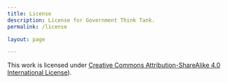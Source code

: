 ```yaml
---
title: License
description: License for Government Think Tank.
permalink: /license

layout: page

---
```


This work is licensed under [Creative Commons Attribution-ShareAlike 4.0 International License](https://creativecommons.org/licenses/by-sa/4.0/)).
